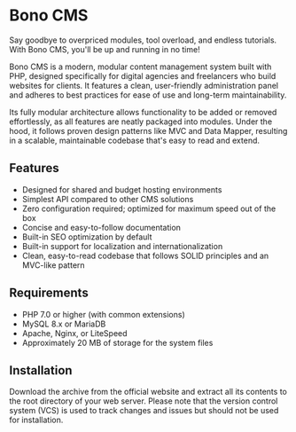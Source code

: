 Bono CMS
========

Say goodbye to overpriced modules, tool overload, and endless tutorials. With Bono CMS, you'll be up and running in no time!

Bono CMS is a modern, modular content management system built with PHP, designed specifically for digital agencies and freelancers who build websites for clients. It features a clean, user-friendly administration panel and adheres to best practices for ease of use and long-term maintainability.

Its fully modular architecture allows functionality to be added or removed effortlessly, as all features are neatly packaged into modules. Under the hood, it follows proven design patterns like MVC and Data Mapper, resulting in a scalable, maintainable codebase that's easy to read and extend.

## Features

 - Designed for shared and budget hosting environments
 - Simplest API compared to other CMS solutions
 - Zero configuration required; optimized for maximum speed out of the box
 - Concise and easy-to-follow documentation
 - Built-in SEO optimization by default
 - Built-in support for localization and internationalization
 - Clean, easy-to-read codebase that follows SOLID principles and an MVC-like pattern

## Requirements

 - PHP 7.0 or higher (with common extensions)
 - MySQL 8.x or MariaDB
 - Apache, Nginx, or LiteSpeed
 - Approximately 20 MB of storage for the system files

## Installation

Download the archive from the official website and extract all its contents to the root directory of your web server. Please note that the version control system (VCS) is used to track changes and issues but should not be used for installation.